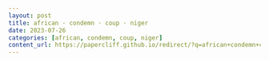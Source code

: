 ```yaml
---
layout: post
title: african · condemn · coup · niger
date: 2023-07-26
categories: [african, condemn, coup, niger]
content_url: https://papercliff.github.io/redirect/?q=african+condemn+coup+niger&tbs=cdr:1,cd_min:7/25/2023,cd_max:7/27/2023
---
```

